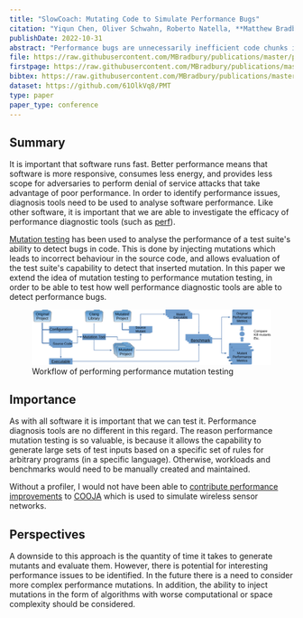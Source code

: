 ```yaml
---
title: "SlowCoach: Mutating Code to Simulate Performance Bugs"
citation: "Yiqun Chen, Oliver Schwahn, Roberto Natella, **Matthew Bradbury**, and Neeraj Suri. SlowCoach: Mutating Code to Simulate Performance Bugs. In *The 33rd IEEE International Symposium on Software Reliability Engineering*. Charlotte, North Carolina, USA, 31 October – 3 November 2022."
publishDate: 2022-10-31
abstract: "Performance bugs are unnecessarily inefficient code chunks in software codebases that cause prolonged execution times and degraded computational resource utilization. For performance bug diagnostics, tools that aid in the identification of said bugs, such as benchmarks and profilers, are commonly employed. However, due to factors such as insufficient workloads or ineffective benchmarks, software defects related to code inefficiencies are inherently difficult to diagnose. Hence, the capabilities of performance bug diagnostic tools are limited and performance bug instances may be missed. Traditional mutation testing (MT) is a technique for quantifying a test suite's ability to find functional bugs by mutating the code of the test subject. Similarly, we adopt performance mutation testing (PMT) to evaluate performance bug diagnostic tools and identify where improvements need to be made to a performance testing methodology. We carefully investigate the different performance bug fault models and how synthesized performance bugs based on these models can evaluate benchmarks and workload selection to help improve performance diagnostics. In this paper, we present the design of our PMT framework, SlowCoach, and evaluate it with over 1600 mutants from 4 real-world software projects."
file: https://raw.githubusercontent.com/MBradbury/publications/master/papers/ISSRE2022.pdf
firstpage: https://raw.githubusercontent.com/MBradbury/publications/master/firstpages/ISSRE2022.svg
bibtex: https://raw.githubusercontent.com/MBradbury/publications/master/bibtex/Chen_2022_SlowCoach_MutatingCode.bib
dataset: https://github.com/61OlkVq8/PMT
type: paper
paper_type: conference
---
```


## Summary

It is important that software runs fast. Better performance means that software is more responsive, consumes less energy, and provides less scope for adversaries to perform denial of service attacks that take advantage of poor performance. In order to identify performance issues, diagnosis tools need to be used to analyse software performance. Like other software, it is important that we are able to investigate the efficacy of performance diagnostic tools (such as [perf](https://perf.wiki.kernel.org/index.php/Main_Page)).

[Mutation testing](https://ieeexplore.ieee.org/abstract/document/5487526) has been used to analyse the performance of a test suite's ability to detect bugs in code. This is done by injecting mutations which leads to incorrect behaviour in the source code, and allows evaluation of the test suite's capability to detect that inserted mutation. In this paper we extend the idea of mutation testing to performance mutation testing, in order to be able to test how well performance diagnostic tools are able to detect performance bugs.

<!-- readmore -->

<figure>
    <img src="/images/arch4-crop.svg" alt="Diagram showing the tasks to perform performance mutation testing, including using a mutation tool on source code to generate mutants which are then compiled and benchmarked, before finally being compared against the performance of the unmutated executable." />
    <figcaption>
    Workflow of performing performance mutation testing
    </figcaption>
</figure>

## Importance

As with all software it is important that we can test it. Performance diagnosis tools are no different in this regard. The reason performance mutation testing is so valuable, is because it allows the capability to generate large sets of test inputs based on a specific set of rules for arbitrary programs (in a specific language). Otherwise, workloads and benchmarks would need to be manually created and maintained.

Without a profiler, I would not have been able to [contribute performance improvements](https://github.com/contiki-ng/cooja/pull/25) to [COOJA](https://github.com/contiki-ng/cooja) which is used to simulate wireless sensor networks.

## Perspectives

A downside to this approach is the quantity of time it takes to generate mutants and evaluate them. However, there is potential for interesting performance issues to be identified. In the future there is a need to consider more complex performance mutations. In addition, the ability to inject mutations in the form of algorithms with worse computational or space complexity should be considered.
